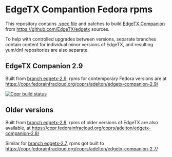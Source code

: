 
# EdgeTX Compantion Fedora rpms

This repository contains [.spec file](edgetx-companion.spec) and patches
to build [EdgeTX Companion](https://edgetx.org/) from
https://github.com/EdgeTX/edgetx sources.

To help with controlled upgrades between versions, separate branches
contain content for individual minor versions of EdgeTX, and resulting
yum/dnf repositories are also separate.

## EdgeTX Companion 2.9

Built from [branch edgetx-2.9](https://github.com/adelton/edgetx-fedora/tree/edgetx-2.9),
rpms for contemporary Fedora versions are at
https://copr.fedorainfracloud.org/coprs/adelton/edgetx-companion-2.9/

[![Copr build status](https://copr.fedorainfracloud.org/coprs/adelton/edgetx-companion-2.9/package/edgetx-companion/status_image/last_build.png)](https://copr.fedorainfracloud.org/coprs/adelton/edgetx-companion-2.9/package/edgetx-companion/)

## Older versions

Built from [branch edgetx-2.8](https://github.com/adelton/edgetx-fedora/tree/edgetx-2.8),
rpms of older versions of EdgeTX are also available, at
https://copr.fedorainfracloud.org/coprs/adelton/edgetx-companion-2.8/

Similar for [branch edgetx-2.7](https://github.com/adelton/edgetx-fedora/tree/edgetx-2.7),
rpms got built to
https://copr.fedorainfracloud.org/coprs/adelton/edgetx-companion-2.7/

